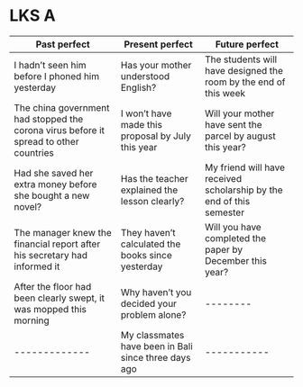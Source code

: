# LKS A 

Past perfect | Present perfect | Future perfect 
------------| --------------| ---------------
I hadn’t seen him before I phoned him yesterday |Has your mother understood English?  | The students will have designed the room by the end of this week
The china government had stopped the corona virus before it spread to other countries |I won’t have made this proposal by July this year | Will your mother have sent the parcel by august this year?
Had she saved her extra money before she bought a new novel? |Has the teacher explained the lesson clearly? | My friend will have received scholarship by the end of this semester
The manager knew the financial report after his secretary had informed it|They haven’t calculated the books since yesterday | Will you have completed the paper by December this year?
After the floor had been clearly swept, it was mopped this morning | Why haven’t you decided  your problem alone? |  --------
 -------------  | My classmates have been in Bali since three days ago |-----------
